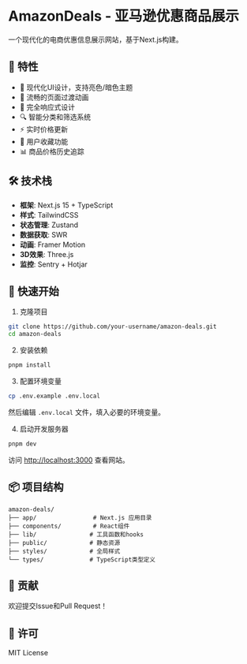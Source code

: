 # AmazonDeals - 亚马逊优惠商品展示

一个现代化的电商优惠信息展示网站，基于Next.js构建。

## 🌟 特性

- 🎨 现代化UI设计，支持亮色/暗色主题
- 🚀 流畅的页面过渡动画
- 📱 完全响应式设计
- 🔍 智能分类和筛选系统
- ⚡ 实时价格更新
- 💖 用户收藏功能
- 📊 商品价格历史追踪

## 🛠 技术栈

- **框架**: Next.js 15 + TypeScript
- **样式**: TailwindCSS
- **状态管理**: Zustand
- **数据获取**: SWR
- **动画**: Framer Motion
- **3D效果**: Three.js
- **监控**: Sentry + Hotjar

## 🚀 快速开始

1. 克隆项目
```bash
git clone https://github.com/your-username/amazon-deals.git
cd amazon-deals
```

2. 安装依赖
```bash
pnpm install
```

3. 配置环境变量
```bash
cp .env.example .env.local
```
然后编辑 `.env.local` 文件，填入必要的环境变量。

4. 启动开发服务器
```bash
pnpm dev
```

访问 [http://localhost:3000](http://localhost:3000) 查看网站。

## 📦 项目结构

```
amazon-deals/
├── app/                # Next.js 应用目录
├── components/         # React组件
├── lib/               # 工具函数和hooks
├── public/            # 静态资源
├── styles/            # 全局样式
└── types/             # TypeScript类型定义
```

## 🤝 贡献

欢迎提交Issue和Pull Request！

## 📄 许可

MIT License 